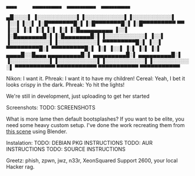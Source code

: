     ▄▄▄▄      ▄▄▄▄▄▄▄▄▄▄▄  ▄▄▄▄▄▄▄▄▄▄▄  ▄▄▄▄▄▄▄▄▄▄▄ 
  ▄█░░░░▌    ▐░░░░░░░░░░░▌▐░░░░░░░░░░░▌▐░░░░░░░░░░░▌
 ▐░░▌▐░░▌    ▐░█▀▀▀▀▀▀▀█░▌▐░█▀▀▀▀▀▀▀█░▌▐░█▀▀▀▀▀▀▀▀▀ 
  ▀▀ ▐░░▌    ▐░▌       ▐░▌▐░▌       ▐░▌▐░█▄▄▄▄▄▄▄▄▄ 
     ▐░░▌    ▐░█▄▄▄▄▄▄▄█░▌▐░█▄▄▄▄▄▄▄█░▌▐░░░░░░░░░░░▌
     ▐░░▌    ▐░░░░░░░░░░░▌▐░░░░░░░░░░░▌ ▀▀▀▀▀▀▀▀▀█░▌
     ▐░░▌     ▀▀▀▀▀▀▀▀▀█░▌ ▀▀▀▀▀▀▀▀▀█░▌          ▐░▌
     ▐░░▌              ▐░▌          ▐░▌          ▐░▌
 ▄▄▄▄█░░█▄▄▄  ▄▄▄▄▄▄▄▄▄█░▌ ▄▄▄▄▄▄▄▄▄█░▌ ▄▄▄▄▄▄▄▄▄█░▌
▐░░░░░░░░░░░▌▐░░░░░░░░░░░▌▐░░░░░░░░░░░▌▐░░░░░░░░░░░▌
 ▀▀▀▀▀▀▀▀▀▀▀  ▀▀▀▀▀▀▀▀▀▀▀  ▀▀▀▀▀▀▀▀▀▀▀  ▀▀▀▀▀▀▀▀▀▀▀ 
                                                    
Nikon:  I want it.
Phreak: I want it to have my children!
Cereal: Yeah, I bet it looks crispy in the dark.
Phreak: Yo hit the lights!

We're still in development, just uploading to get
her started

Screenshots:
TODO: SCREENSHOTS

What is more lame then default bootsplashes? If you want
to be elite, you need some heavy custom setup. I've done
the work recreating them from [this scene](https://www.youtube.com/watch?v=qiQlZU5oWTQ) using Blender.

Instalation: 
TODO: DEBIAN PKG INSTRUCTIONS
TODO: AUR INSTRUCTIONS
TODO: SOURCE INSTRUCTIONS

Greetz: phish, zpwn, jwz, n33r, XeonSquared
Support 2600, your local Hacker rag.
